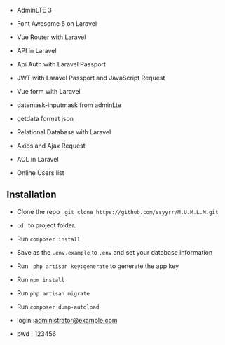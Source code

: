 
*  AdminLTE 3
*  Font Awesome 5 on Laravel
*  Vue Router with Laravel
*  API in Laravel
* Api Auth with Laravel Passport
* JWT with Laravel Passport and JavaScript Request
* Vue form with Laravel
* datemask-inputmask from adminLte
* getdata format json

* Relational Database with Laravel
* Axios and Ajax Request
* ACL in Laravel
* Online Users list

 ## Installation
* Clone the repo ` git clone https://github.com/ssyyrr/M.U.M.L.M.git`
* `cd ` to project folder. 
* Run ` composer install `
* Save as the `.env.example` to `.env` and set your database information 
* Run ` php artisan key:generate` to generate the app key
* Run ` npm install ` 
* Run ` php artisan migrate ` 
* Run ` composer dump-autoload ` 
 
* login :administrator@example.com
* pwd : 123456


